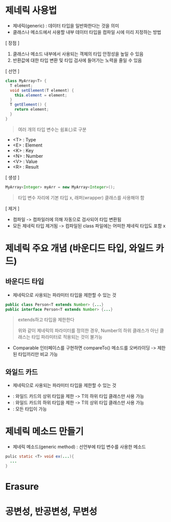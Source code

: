 # 제네릭 사용법
* 제네릭(generic) : 데이터 타입을 일반화한다는 것을 의미
* 클래스나 메소드에서 사용할 내부 데이터 타입을 컴파일 시에 미리 지정하는 방법

[ 장점 ]
1. 클래스나 메소드 내부에서 사용되는 객체의 타입 안정성을 높일 수 있음
2. 반환값에 대한 타입 변환 및 타입 검사에 들어가는 노력을 줄일 수 있음

[ 선언 ]
```java
class MyArray<T> {
  T element;
  void setElement(T element) {
    this.element = element;
  }
  T getElement() {
    return element;
  }
}
```
> 여러 개의 타입 변수는 쉼표(,)로 구분

* \<T> : Type
* \<E> : Element
* \<K> : Key
* \<N> : Number
* \<V> : Value
* \<R> : Result


[ 생성 ]
  
```java
MyArray<Integer> myArr = new MyArray<Integer>();
```
> 타입 변수 자리에 기본 타입 x, 래퍼(wrapper) 클래스를 사용해야 함

[ 제거 ]
* 컴파일 -> 컴파일러에 의해 자동으로 검사되어 타입 변환됨
* 모든 제네릭 타입 제거됨 -> 컴파일된 class 파일에는 어떠한 제네릭 타입도 포함 x

# 제네릭 주요 개념 (바운디드 타입, 와일드 카드)
## 바운디드 타입
* 제네릭으로 사용되는 파라미터 타입을 제한할 수 있는 것

```java
public class Person<T extends Number> {...}
public interface Person<T extends Number> {...}
```
> extends하고 타입을 제한한다
>
> 위와 같이 제네릭의 파라미터를 정의한 경우, Number의 하위 클래스가 아닌 클래스는 타입 파라미터로 적용되는 것이 불가능

* Comparable 인터페이스를 구현하면 compareTo() 메소드를 오버라이딩 -> 제한된 타입끼리만 비교 가능

## 와일드 카드
* 제네릭으로 사용되는 파라미터 타입을 제한할 수 있는 것

* <? extends T> : 와일드 카드의 상위 타입을 제한 -> T의 하위 타입 클래스만 사용 가능
* <? super T> : 와일드 카드의 하위 타입을 제한 -> T의 상위 타입 클래스만 사용 가능
* <?> : 모든 타입이 가능



# 제네릭 메소드 만들기
* 제네릭 메소드(generic method) : 선언부에 타입 변수를 사용한 메소드

```java
pulic static <T> void ex(...){
  ...
}
```

# Erasure
# 공변성, 반공변성, 무변성
